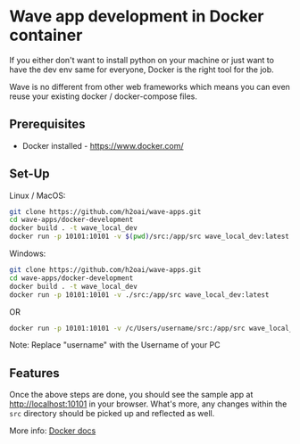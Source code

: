 # Wave app development in Docker container

If you either don't want to install python on your machine or just want to have the dev env same for everyone, Docker is the right tool for the job.

Wave is no different from other web frameworks which means you can even reuse your existing docker / docker-compose files.

## Prerequisites

* Docker installed - <https://www.docker.com/>

## Set-Up

Linux / MacOS:

```sh
git clone https://github.com/h2oai/wave-apps.git
cd wave-apps/docker-development
docker build . -t wave_local_dev
docker run -p 10101:10101 -v $(pwd)/src:/app/src wave_local_dev:latest
```

Windows:

```sh
git clone https://github.com/h2oai/wave-apps.git
cd wave-apps/docker-development
docker build . -t wave_local_dev
docker run -p 10101:10101 -v ./src:/app/src wave_local_dev:latest
```
OR
```sh
docker run -p 10101:10101 -v /c/Users/username/src:/app/src wave_local_dev:latest
```
Note: Replace "username" with the Username of your PC

## Features

Once the above steps are done, you should see the sample app at <http://localhost:10101> in your browser. What's more, any changes within the `src` directory should be picked up and reflected as well.

More info: [Docker docs](https://docs.docker.com/)
